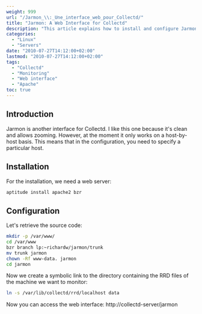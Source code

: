 ```yaml
---
weight: 999
url: "/Jarmon_\\:_Une_interface_web_pour_Collectd/"
title: "Jarmon: A Web Interface for Collectd"
description: "This article explains how to install and configure Jarmon, a web interface for Collectd that allows for clear visualization and zooming of monitoring data."
categories:
  - "Linux"
  - "Servers"
date: "2010-07-27T14:12:00+02:00"
lastmod: "2010-07-27T14:12:00+02:00"
tags:
  - "Collectd"
  - "Monitoring"
  - "Web interface"
  - "Apache"
toc: true
---
```


## Introduction

Jarmon is another interface for Collectd. I like this one because it's clean and allows zooming. However, at the moment it only works on a host-by-host basis. This means that in the configuration, you need to specify a particular host.

## Installation

For the installation, we need a web server:

```bash
aptitude install apache2 bzr
```

## Configuration

Let's retrieve the source code:

```bash
mkdir -p /var/www/
cd /var/www
bzr branch lp:~richardw/jarmon/trunk
mv trunk jarmon
chown -Rf www-data. jarmon
cd jarmon
```

Now we create a symbolic link to the directory containing the RRD files of the machine we want to monitor:

```bash
ln -s /var/lib/collectd/rrd/localhost data
```

Now you can access the web interface: http://collectd-server/jarmon

